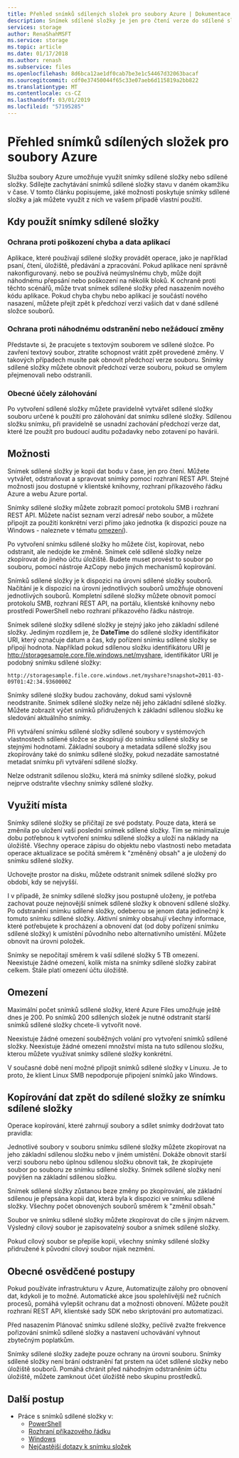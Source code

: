 ```yaml
---
title: Přehled snímků sdílených složek pro soubory Azure | Dokumentace Microsoftu
description: Snímek sdílené složky je jen pro čtení verze do sdílené složky Azure Files, která je provedena v bodě v čase, jako způsob, jak zálohovat sdílenou složku.
services: storage
author: RenaShahMSFT
ms.service: storage
ms.topic: article
ms.date: 01/17/2018
ms.author: renash
ms.subservice: files
ms.openlocfilehash: 8d6bca12ae1df0cab7be3e1c54467d32063bacaf
ms.sourcegitcommit: cdf0e37450044f65c33e07aeb6d115819a2bb822
ms.translationtype: MT
ms.contentlocale: cs-CZ
ms.lasthandoff: 03/01/2019
ms.locfileid: "57195285"
---
```

# <a name="overview-of-share-snapshots-for-azure-files"></a>Přehled snímků sdílených složek pro soubory Azure 
Služba soubory Azure umožňuje využít snímky sdílené složky nebo sdílené složky. Sdílejte zachytávání snímků sdílené složky stavu v daném okamžiku v čase. V tomto článku popisujeme, jaké možnosti poskytuje snímky sdílené složky a jak můžete využít z nich ve vašem případě vlastní použití.

## <a name="when-to-use-share-snapshots"></a>Kdy použít snímky sdílené složky

### <a name="protection-against-application-error-and-data-corruption"></a>Ochrana proti poškození chyba a data aplikací
Aplikace, které používají sdílené složky provádět operace, jako je například psaní, čtení, úložiště, předávání a zpracování. Pokud aplikace není správně nakonfigurovaný. nebo se používá neúmyslnému chyb, může dojít náhodnému přepsání nebo poškození na několik bloků. K ochraně proti těchto scénářů, může trvat snímek sdílené složky před nasazením nového kódu aplikace. Pokud chyba chybu nebo aplikací je součástí nového nasazení, můžete přejít zpět k předchozí verzi vašich dat v dané sdílené složce souborů. 

### <a name="protection-against-accidental-deletions-or-unintended-changes"></a>Ochrana proti náhodnému odstranění nebo nežádoucí změny
Představte si, že pracujete s textovým souborem ve sdílené složce. Po zavření textový soubor, ztratíte schopnost vrátit zpět provedené změny. V takových případech musíte pak obnovit předchozí verze souboru. Snímky sdílené složky můžete obnovit předchozí verze souboru, pokud se omylem přejmenovali nebo odstranili.

### <a name="general-backup-purposes"></a>Obecné účely zálohování
Po vytvoření sdílené složky můžete pravidelně vytvářet sdílené složky souboru určené k použití pro zálohování dat snímku sdílené složky. Sdílenou složku snímku, při pravidelně se usnadní zachování předchozí verze dat, které lze použít pro budoucí auditu požadavky nebo zotavení po havárii.

## <a name="capabilities"></a>Možnosti
Snímek sdílené složky je kopii dat bodu v čase, jen pro čtení. Můžete vytvářet, odstraňovat a spravovat snímky pomocí rozhraní REST API. Stejné možnosti jsou dostupné v klientské knihovny, rozhraní příkazového řádku Azure a webu Azure portal. 

Snímky sdílené složky můžete zobrazit pomocí protokolu SMB i rozhraní REST API. Můžete načíst seznam verzí adresář nebo soubor, a můžete připojit za použití konkrétní verzi přímo jako jednotka (k dispozici pouze na Windows - naleznete v tématu [omezení](#limits)). 

Po vytvoření snímku sdílené složky ho můžete číst, kopírovat, nebo odstranit, ale nedojde ke změně. Snímek celé sdílené složky nelze zkopírovat do jiného účtu úložiště. Budete muset provést to soubor po souboru, pomocí nástroje AzCopy nebo jiných mechanismů kopírování.

Snímků sdílené složky je k dispozici na úrovni sdílené složky souborů. Načítání je k dispozici na úrovni jednotlivých souborů umožňuje obnovení jednotlivých souborů. Kompletní sdílené složky můžete obnovit pomocí protokolu SMB, rozhraní REST API, na portálu, klientské knihovny nebo prostředí PowerShell nebo rozhraní příkazového řádku nástroje.

Snímek sdílené složky sdílené složky je stejný jako jeho základní sdílené složky. Jediným rozdílem je, že **DateTime** do sdílené složky identifikátor URI, který označuje datum a čas, kdy pořízení snímku sdílené složky se připojí hodnota. Například pokud sdílenou složku identifikátoru URI je http://storagesample.core.file.windows.net/myshare, identifikátor URI je podobný snímku sdílené složky:
```
http://storagesample.file.core.windows.net/myshare?snapshot=2011-03-09T01:42:34.9360000Z
```

Snímky sdílené složky budou zachovány, dokud sami výslovně neodstraníte. Snímek sdílené složky nelze něj jeho základní sdílené složky. Můžete zobrazit výčet snímků přidružených k základní sdílenou složku ke sledování aktuálního snímky. 

Při vytváření snímku sdílené složky sdílené soubory v systémových vlastnostech sdílené složce se zkopírují do snímku sdílené složky se stejnými hodnotami. Základní soubory a metadata sdílené složky jsou zkopírovány také do snímku sdílené složky, pokud nezadáte samostatné metadat snímku při vytváření sdílené složky.

Nelze odstranit sdílenou složku, která má snímky sdílené složky, pokud nejprve odstraňte všechny snímky sdílené složky.

## <a name="space-usage"></a>Využití místa 
Snímky sdílené složky se přičítají ze své podstaty. Pouze data, která se změnila po uložení vaší poslední snímek sdílené složky. Tím se minimalizuje dobu potřebnou k vytvoření snímku sdílené složky a uloží na náklady na úložiště. Všechny operace zápisu do objektu nebo vlastnosti nebo metadata operace aktualizace se počítá směrem k "změněný obsah" a je uložený do snímku sdílené složky. 

Uchovejte prostor na disku, můžete odstranit snímek sdílené složky pro období, kdy se nejvyšší.

I v případě, že snímky sdílené složky jsou postupně uloženy, je potřeba zachovat pouze nejnovější snímek sdílené složky k obnovení sdílené složky. Po odstranění snímku sdílené složky, odeberou se jenom data jedinečný k tomuto snímku sdílené složky. Aktivní snímky obsahují všechny informace, které potřebujete k procházení a obnovení dat (od doby pořízení snímku sdílené složky) k umístění původního nebo alternativního umístění. Můžete obnovit na úrovni položek.

Snímky se nepočítají směrem k vaší sdílené složky 5 TB omezení. Neexistuje žádné omezení, kolik místa na snímky sdílené složky zabírat celkem. Stále platí omezení účtu úložiště.

## <a name="limits"></a>Omezení
Maximální počet snímků sdílené složky, které Azure Files umožňuje ještě dnes je 200. Po snímků 200 sdílených složek je nutné odstranit starší snímků sdílené složky chcete-li vytvořit nové. 

Neexistuje žádné omezení souběžných volání pro vytvoření snímků sdílené složky. Neexistuje žádné omezení množství místa na tuto sdílenou složku, kterou můžete využívat snímky sdílené složky konkrétní. 

V současné době není možné připojit snímků sdílené složky v Linuxu. Je to proto, že klient Linux SMB nepodporuje připojení snímků jako Windows.

## <a name="copying-data-back-to-a-share-from-share-snapshot"></a>Kopírování dat zpět do sdílené složky ze snímku sdílené složky
Operace kopírování, které zahrnují soubory a sdílet snímky dodržovat tato pravidla:

Jednotlivé soubory v souboru snímku sdílené složky můžete zkopírovat na jeho základní sdílenou složku nebo v jiném umístění. Dokáže obnovit starší verzi souboru nebo úplnou sdílenou složku obnovit tak, že zkopírujete soubor po souboru ze snímku sdílené složky. Snímek sdílené složky není povýšen na základní sdílenou složku. 

Snímek sdílené složky zůstanou beze změny po zkopírování, ale základní sdílenou je přepsána kopii dat, která byla k dispozici ve snímku sdílené složky. Všechny počet obnovených souborů směrem k "změnil obsah."

Soubor ve snímku sdílené složky můžete zkopírovat do cíle s jiným názvem. Výsledný cílový soubor je zapisovatelný soubor a snímek sdílené složky.

Pokud cílový soubor se přepíše kopií, všechny snímky sdílené složky přidružené k původní cílový soubor nijak nezmění.

## <a name="general-best-practices"></a>Obecné osvědčené postupy 
Pokud používáte infrastrukturu v Azure, Automatizujte zálohy pro obnovení dat, kdykoli je to možné. Automatické akce jsou spolehlivější než ručních procesů, pomáhá vylepšit ochranu dat a možnosti obnovení. Můžete použít rozhraní REST API, klientské sady SDK nebo skriptování pro automatizaci.

Před nasazením Plánovač snímku sdílené složky, pečlivě zvažte frekvence pořizování snímků sdílené složky a nastavení uchovávání vyhnout zbytečným poplatkům.

Snímky sdílené složky zadejte pouze ochrany na úrovni souboru. Snímky sdílené složky není brání odstranění fat prstem na účet sdílené složky nebo úložiště souborů. Pomáhá chránit před náhodným odstraněním účtu úložiště, můžete zamknout účet úložiště nebo skupinu prostředků.

## <a name="next-steps"></a>Další postup
- Práce s snímků sdílené složky v:
    - [PowerShell](storage-how-to-use-files-powershell.md)
    - [Rozhraní příkazového řádku](storage-how-to-use-files-cli.md)
    - [Windows](storage-how-to-use-files-windows.md#accessing-share-snapshots-from-windows)
    - [Nejčastější dotazy k snímku složek](storage-files-faq.md#share-snapshots)
